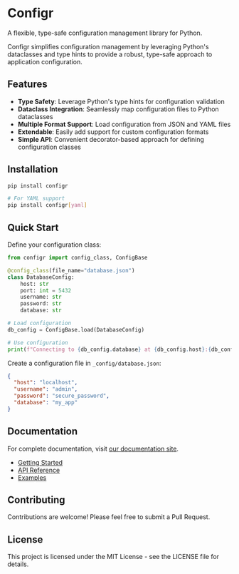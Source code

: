 # Configr

A flexible, type-safe configuration management library for Python.

Configr simplifies configuration management by leveraging Python's dataclasses and type hints to provide a robust, type-safe approach to application configuration.

## Features

- **Type Safety**: Leverage Python's type hints for configuration validation
- **Dataclass Integration**: Seamlessly map configuration files to Python dataclasses
- **Multiple Format Support**: Load configuration from JSON and YAML files
- **Extendable**: Easily add support for custom configuration formats
- **Simple API**: Convenient decorator-based approach for defining configuration classes

## Installation

```bash
pip install configr

# For YAML support
pip install configr[yaml]
```

## Quick Start

Define your configuration class:

```python
from configr import config_class, ConfigBase

@config_class(file_name="database.json")
class DatabaseConfig:
    host: str
    port: int = 5432
    username: str
    password: str
    database: str

# Load configuration
db_config = ConfigBase.load(DatabaseConfig)

# Use configuration
print(f"Connecting to {db_config.database} at {db_config.host}:{db_config.port}")
```

Create a configuration file in `_config/database.json`:

```json
{
  "host": "localhost",
  "username": "admin",
  "password": "secure_password",
  "database": "my_app"
}
```

## Documentation

For complete documentation, visit [our documentation site](https://cwieken.github.io/configr/).

- [Getting Started](https://cwieken.github.io/configr/getting-started/)
- [API Reference](https://cwieken.github.io/configr/api/config-base/)
- [Examples](https://cwieken.github.io/configr/examples/)

## Contributing

Contributions are welcome! Please feel free to submit a Pull Request.

## License

This project is licensed under the MIT License - see the LICENSE file for details.